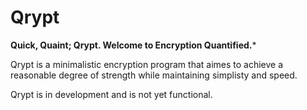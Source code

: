 Qrypt
=====

**Quick, Quaint; Qrypt.  Welcome to Encryption Quantified.***


Qrypt is a minimalistic encryption program that aimes to achieve a reasonable degree of strength while maintaining simplisty and speed. 

Qrypt is in development and is not yet functional.
